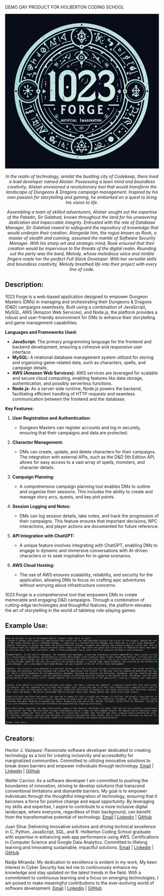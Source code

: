 DEMO DAY PRODUCT FOR HOLBERTON CODING SCHOOL

![1023Forge](./javascript/scripts/images/1023Forge.jpg)

<div align="center">

*In the realm of technology, amidst the bustling city of Codekeep, there lived a lead developer named Alistair. Possessing a keen mind and boundless creativity, Alistair envisioned a revolutionary tool that would transform the landscape of Dungeons & Dragons campaign management. Inspired by his own passion for storytelling and gaming, he embarked on a quest to bring his vision to life*.

*Assembling a team of skilled adventurers, Alistair sought out the expertise of the Paladin, Sir Galahad, known throughout the land for his unwavering dedication and impeccable integrity. Entrusted with the role of Database Manager, Sir Galahad vowed to safeguard the repository of knowledge that would underpin their creation. Alongside him, the rogue known as Rook, a master of stealth and cunning, assumed the mantle of Software Security Manager. With his sharp wit and strategic mind, Rook ensured that their creation would be impervious to the threats of the digital realm. Rounding out the party was the bard, Melody, whose melodious voice and nimble fingers made her the perfect Full Stack Developer. With her versatile skills and boundless creativity, Melody breathed life into their project with every line of code*.

</div>

## Description:
1023 Forge is a web-based application designed to empower Dungeon Masters (DMs) in managing and orchestrating their Dungeons & Dragons (D&D) campaigns seamlessly. Built using a combination of JavaScript, MySQL, AWS (Amazon Web Services), and Node.js, the platform provides a robust and user-friendly environment for DMs to enhance their storytelling and game management capabilities.

**Languages and Frameworks Used:**
- **JavaScript:** The primary programming language for the frontend and backend development, ensuring a cohesive and responsive user interface.
- **MySQL:** A relational database management system utilized for storing and organizing game-related data, such as characters, spells, and campaign details.
- **AWS (Amazon Web Services):** AWS services are leveraged for scalable and secure cloud computing, enabling features like data storage, authentication, and possibly serverless functions.
- **Node.js:** As a server-side runtime, Node.js powers the backend, facilitating efficient handling of HTTP requests and seamless communication between the frontend and the database.

**Key Features:**

1. **User Registration and Authentication:**
   - Dungeon Masters can register accounts and log in securely, ensuring that their campaigns and data are protected.

2. **Character Management:**
   - DMs can create, update, and delete characters for their campaigns. The integration with external APIs, such as the D&D 5th Edition API, allows for easy access to a vast array of spells, monsters, and character details.

3. **Campaign Planning:**
   - A comprehensive campaign planning tool enables DMs to outline and organize their sessions. This includes the ability to create and manage story arcs, quests, and key plot points.

4. **Session Logging and Notes:**
   - DMs can log session details, take notes, and track the progression of their campaigns. This feature ensures that important decisions, NPC interactions, and player actions are documented for future reference.

5. **API Integration with ChatGPT:**
   - A unique feature involves integrating with ChatGPT, enabling DMs to engage in dynamic and immersive conversations with AI-driven characters or to seek inspiration for in-game scenarios.

6. **AWS Cloud Hosting:**
   - The use of AWS ensures scalability, reliability, and security for the application, allowing DMs to focus on crafting epic adventures without worrying about infrastructure concerns.

1023 Forge is a comprehensive tool that empowers DMs to create memorable and engaging D&D campaigns. Through a combination of cutting-edge technologies and thoughtful features, the platform elevates the art of storytelling in the world of tabletop role-playing games.


## Example Use:

![Post](./javascript/scripts/images/openaistorytime.png)

## Creators:

Hector J. Vazquez: Passionate software developer dedicated to creating technology as a tool for creating inclusivity and accessibility for marginalized communities. Committed to utilizing innovative solutions to break down barriers and empower individuals through technology.
[Email](jjvazquez96@gmail.com) | [Linkedin](https://www.linkedin.com/in/h%C3%A9ctor-v%C3%A1zquez-4b2a34170/) | [GitHub](https://github.com/Pepesaur96)

Walter Carrion: As a software developer I am committed to pushing the boundaries of innovation, striving to develop solutions that transcend conventional limitations and dismantle barriers. My goal is to empower individuals through the thoughtful integration of technology, ensuring that it becomes a force for positive change and equal opportunity. By leveraging my skills and expertise, I aspire to contribute to a more inclusive digital landscape, where everyone, regardless of their background, can benefit from the transformative potential of technology.
[Email](wjrcarrion@gmail.com) | [Linkedin](https://www.linkedin.com/in/walter-carrion-3a4b29296/) | [GitHub](https://github.com/Scopecr)

Juan Silva: Delivering innovative solutions and driving technical excellence in C, Python, JavaScript, SQL, and R. Holberton Coding School graduate with expertise in enhancing web app performance using AWS. Certifications in Computer Science and Google Data Analytics. Committed to lifelong learning and innovating sustainable, impactful solutions.
[Email](juansilva.dvm@gmail.com) | [Linkedin](https://www.linkedin.com/in/juan-silva-rubio/) | [GitHub](https://github.com/Mizuinu30)

Nadja Miranda: My dedication to excellence is evident in my work, My keen interest in Cyber Security has led me to continuously enhance my knowledge and stay updated on the latest trends in the field. With a commitment to continuous learning and a focus on emerging technologies, I am poised to make meaningful contributions to the ever-evolving world of software development.
[Email](nadeshda02@hotmail.com) | [Linkedin](https://www.linkedin.com/in/nadja-miranda-schnuppe/) | [GitHub](https://github.com/nadeshda18)
